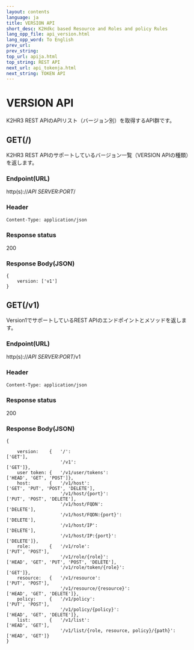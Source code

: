 ```yaml
---
layout: contents
language: ja
title: VERSION API
short_desc: K2Hdkc based Resource and Roles and policy Rules
lang_opp_file: api_version.html
lang_opp_word: To English
prev_url: 
prev_string: 
top_url: apija.html
top_string: REST API
next_url: api_tokenja.html
next_string: TOKEN API
---
```


# VERSION API
K2HR3 REST APIのAPIリスト（バージョン別）を取得するAPI群です。

## GET(/)
K2HR3 REST APIのサポートしているバージョン一覧（VERSION APIの種類）を返します。
### Endpoint(URL)
http(s)://_API SERVER:PORT_/
### Header
```
Content-Type: application/json
```
### Response status
200
### Response Body(JSON)
```
{
	version: ['v1']
}
```

## GET(/v1)
Version1でサポートしているREST APIのエンドポイントとメソッドを返します。
### Endpoint(URL)
http(s)://_API SERVER:PORT_/v1
### Header
```
Content-Type: application/json
```
### Response status
200
### Response Body(JSON)
```
{
																
    version:    {   '/':                                        ['GET'],
                    '/v1':                                      ['GET']},
    user token: {   '/v1/user/tokens':                          ['HEAD', 'GET', 'POST']},
    host:       {   '/v1/host':                                 ['GET', 'PUT', 'POST', 'DELETE'],
                    '/v1/host/{port}':                          ['PUT', 'POST', 'DELETE'],
                    '/v1/host/FQDN':                            ['DELETE'],
                    '/v1/host/FQDN:{port}':                     ['DELETE'],
                    '/v1/host/IP':                              ['DELETE'],
                    '/v1/host/IP:{port}':                       ['DELETE']},
    role:       {   '/v1/role':                                 ['PUT', 'POST'],
                    '/v1/role/{role}':                          ['HEAD', 'GET', 'PUT', 'POST', 'DELETE'],
                    '/v1/role/token/{role}':                    ['GET']},
    resource:   {   '/v1/resource':                             ['PUT', 'POST'],
                    '/v1/resource/{resource}':                  ['HEAD', 'GET', 'DELETE']},
    policy:     {   '/v1/policy':                               ['PUT', 'POST'],
                    '/v1/policy/{policy}':                      ['HEAD', 'GET', 'DELETE']},
    list:       {   '/v1/list':                                 ['HEAD', 'GET'],
                    '/v1/list/{role, resource, policy}/{path}': ['HEAD', 'GET']}
}
```
